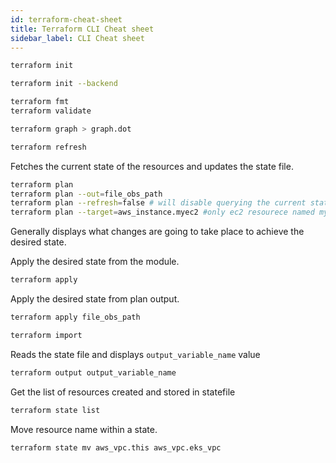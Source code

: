 ```yaml
---
id: terraform-cheat-sheet
title: Terraform CLI Cheat sheet
sidebar_label: CLI Cheat sheet
---
```



```bash
terraform init
```

```bash
terraform init --backend
```

```bash
terraform fmt
terraform validate
```
```bash
terraform graph > graph.dot
```

```bash
terraform refresh
```
Fetches the current state of the resources and updates the state file.

```bash
terraform plan
terraform plan --out=file_obs_path
terraform plan --refresh=false # will disable querying the current state during plan
terraform plan --target=aws_instance.myec2 #only ec2 resourece named myec2 will be refreshed
```
Generally displays what changes are going to take place to achieve the desired state.

Apply the desired state from the module.
```bash
terraform apply
```
Apply the desired state from plan output.
```bash
terraform apply file_obs_path
```

```bash
terraform import
```

Reads the state file and displays <code>output_variable_name</code> value
```bash
terraform output output_variable_name
```

Get the list of resources created and stored in statefile
```bash
terraform state list
```

Move resource name within a state.
```bash
terraform state mv aws_vpc.this aws_vpc.eks_vpc
```
